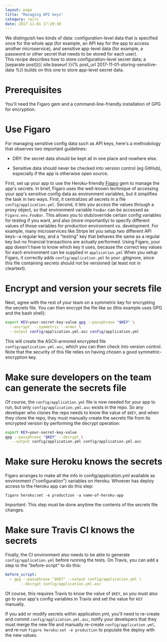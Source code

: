 ```yaml
---
layout: page
title: "Managing API keys"
category: rails
date: 2017-11-01 17:29:30
---
```


We distinguish two kinds of data: configuration-level data that is
specified once for the whole app (for example, an API key for the app to
access another microservice), and sensitive app-level data (for example,
a password or other secret that needs to be stored for each user).  
This recipe describes how to store configuration-level secret data; a
[separate post]({{ site.baseurl }}{% post_url 2017-11-01-storing-sensitive-data %}) builds on this one to store app-level secret data.

# Prerequisites

You'll need the Figaro gem and a command-line-friendly installation of
GPG for encryption.

# Use Figaro

For managing sensitive config data such as API keys, here's a
methodology that observes two important guidelines: 

* DRY: the secret data
should be kept all in one place and nowhere else.  

* Sensitive data should
never be checked into version control (eg GitHub), especially if the app
is otherwise open source.  

First, set up your app to use the
Heroku-friendly [Figaro](https://github.com/laserlemon/figaro) gem to
manage the app's secrets. In brief, Figaro 
uses the well-known technique of accessing your app's sensitive config
data as environment variables, but it simplifies the task in two ways.
First, it centralizes all secrets in a file
`config/application.yml`.
Second, it lets you access the values through a proxy object,
so that environment variable `FooBar` can be accessed as
`Figaro.env.FooBar`. This allows you to stub/override certain config
variables for testing if you want, and also (more importantly) to
specify different values of those variables for production environment
vs. development. For example, many microservices like Stripe let you
setup two different API keys--a regular key, and a "testing" key that
behaves the same as a regular key but no financial transactions are
actually performed. Using Figaro, your app doesn't have to know which
key it uses, because the correct key values for each environment can be
supplied in `application.yml` When you setup Figaro, it correctly adds
`config/application.yml` to your .gitignore, since this file containing
secrets should not be versioned (at least not in cleartext).  

# Encrypt and version your secrets file

Next, agree with the rest of your team on a symmetric key for encrypting
the secrets file. You can then encrypt the file like so (this example
uses GPG and the bash shell):

```bash
export KEY=your-secret-key-value gpg --passphrase "$KEY" \
  --encrypt  --symmetric --armor \
  --output config/application.yml.asc config/application.yml
```

This will create the ASCII-armored encrypted file
`config/application.yml.asc`, which you can then check into version control.
Note that the security of this file relies on having chosen a good
symmetric-encryption key.

# Make sure developers on the team can generate the secrets file

Of course, the `config/application.yml` file is now needed for your app to
run, but only `config/application.yml.asc` exists in the repo. So any
developer who clones the repo needs to know the value of `$KEY`, and when
they clone the repo, they must manually create the secrets file from its
encrypted version by performing the decrypt operation:

```bash
export KEY=your-secret-key-value 
gpg --passphrase "$KEY" --decrypt \
   --output config/application.yml config/application.yml.asc
```

# Make sure Heroku knows the secrets

Figaro arranges to make all the info in config/application.yml available
as environment ("configuration") variables on Heroku. Whoever has deploy
access to the Heroku app can do this step:

```
figaro heroku:set -e production -a name-of-heroku-app
```

*Important:* This step must be done anytime the contents of the secrets
file changes.

# Make sure Travis CI knows the secrets

Finally, the CI environment also needs to be able to generate
`config/application.yml` before 
running the tests. On Travis, you can add a step to the "before-script"
to do this:

```yaml
before_script:
  - gpg --passphrase "$KEY" --output config/application.yml \
       --decrypt config/application.yml.asc
```

Of course, this requires Travis to know the value of `$KEY`, so you must
also
go to your app's config variables in Travis and set the value
for `KEY` manually. 

If you add or modify secrets within application.yml, you'll need to
re-create and commit `config/application.yml.asc`, notify your
developers that they must merge the new file and manually re-create
`config/application.yml`, and re-run `figaro
heroku:set -e production` to populate the deploy with the new values.


